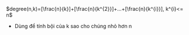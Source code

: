 $degree(n,k)=[\frac{n}{k}]+[\frac{n}{k^{2}}]+...+[\frac{n}{k^{i}}], k^{i}<= n$
- Dùng để tính bội của k sao cho chúng nhỏ hơn n
